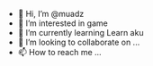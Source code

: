 - 👋 Hi, I’m @muadz
- 👀 I’m interested in game
- 🌱 I’m currently learning Learn aku
- 💞️ I’m looking to collaborate on ...
- 📫 How to reach me ...

<!---
Erwin-112/Erwin-112 is a ✨ special ✨ repository because its `README.md` (this file) appears on your GitHub profile.
You can click the Preview link to take a look at your changes.
--->
